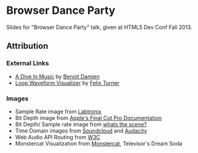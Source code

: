 # Browser Dance Party

Slides for "Browser Dance Party" talk, given at HTML5 Dev Conf Fall 2013.

## Attribution

### External Links

* [A Dive In Music](http://do.adive.in/music) by [Benoit Damien](http://twitter.com/_vor)
* [Loop Waveform Visualizer](http://airtightinteractive.com/demos/js/reactive/) by [Felix Turner](https://twitter.com/felixturner)

### Images
* Sample Rate image from [Labtronix](http://labtronix.co.uk/drupal/content/about-oscilloscope-sample-rate)
* Bit Depth image from [Apple's Final Cut Pro Documentation](http://documentation.apple.com/en/finalcutpro/usermanual/Art/L01/L0108_BitGraph.png)
* Bit Depth/ Sample rate image from [whats the scene?](http://whatsthescene.com/gear/the-idiots-introduction-to-audio-interfaces-part-i/)
* Time Domain images from [Soundcloud](http://soundcloud.com) and [Audacity](http://audacity.sourceforge.net/)
* Web Audio API Routing from [W3C](https://dvcs.w3.org/hg/audio/raw-file/tip/webaudio/images/modular-routing2.png)
* Monstercat Visualization from [Monstercat](http://www.youtube.com/watch?v=g7rtC0Cjo08&list=UUJ6td3C9QlPO9O_J5dF4ZzA), Televisor's Dream Soda

